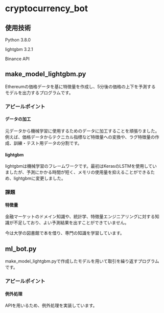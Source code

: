# cryptocurrency_bot

## 使用技術

Python 3.8.0

lightgbm 3.2.1

Binance API

## make_model_lightgbm.py

Ethereumの価格データを基に特徴量を作成し、5分後の価格の上下を予測するモデルを出力するプログラムです。

### アピールポイント

#### データの加工

元データから機械学習に使用するためのデータに加工することを頑張りました。
例えば、価格データからテクニカル指標など特徴量への変換や、ラグ特徴量の作成、訓練・テスト用データの分割です。

#### lightgbm

lightgbmは機械学習のフレームワークです。最初はKerasのLSTMを使用していましたが、予測にかかる時間が短く、メモリの使用量を抑えることができるため、lightgbmに変更しました。

### 課題

#### 特徴量

金融マーケットのドメイン知識や、統計学、特徴量エンジニアリングに対する知識が不足しており、よい予測結果を出すことができていません。

今は大学の図書館で本を借り、専門の知識を学習しています。

## ml_bot.py

make_model_lightgbm.pyで作成したモデルを用いて取引を繰り返すプログラムです。

### アピールポイント

#### 例外処理

APIを用いるため、例外処理を実装しています。
